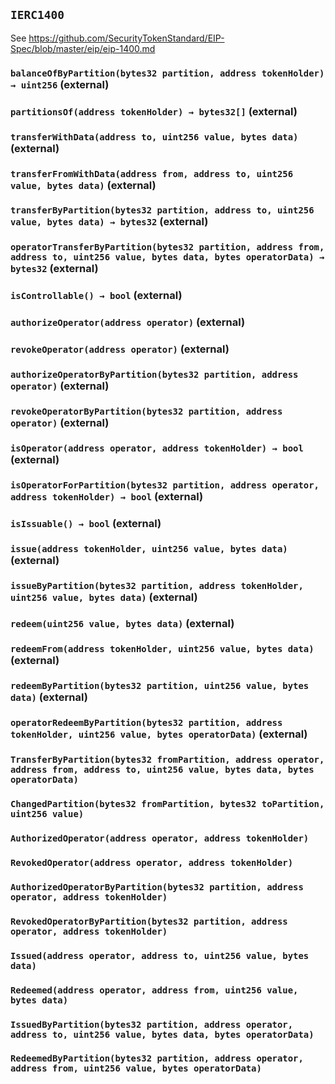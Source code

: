 ## `IERC1400`



See https://github.com/SecurityTokenStandard/EIP-Spec/blob/master/eip/eip-1400.md


### `balanceOfByPartition(bytes32 partition, address tokenHolder) → uint256` (external)





### `partitionsOf(address tokenHolder) → bytes32[]` (external)





### `transferWithData(address to, uint256 value, bytes data)` (external)





### `transferFromWithData(address from, address to, uint256 value, bytes data)` (external)





### `transferByPartition(bytes32 partition, address to, uint256 value, bytes data) → bytes32` (external)





### `operatorTransferByPartition(bytes32 partition, address from, address to, uint256 value, bytes data, bytes operatorData) → bytes32` (external)





### `isControllable() → bool` (external)





### `authorizeOperator(address operator)` (external)





### `revokeOperator(address operator)` (external)





### `authorizeOperatorByPartition(bytes32 partition, address operator)` (external)





### `revokeOperatorByPartition(bytes32 partition, address operator)` (external)





### `isOperator(address operator, address tokenHolder) → bool` (external)





### `isOperatorForPartition(bytes32 partition, address operator, address tokenHolder) → bool` (external)





### `isIssuable() → bool` (external)





### `issue(address tokenHolder, uint256 value, bytes data)` (external)





### `issueByPartition(bytes32 partition, address tokenHolder, uint256 value, bytes data)` (external)





### `redeem(uint256 value, bytes data)` (external)





### `redeemFrom(address tokenHolder, uint256 value, bytes data)` (external)





### `redeemByPartition(bytes32 partition, uint256 value, bytes data)` (external)





### `operatorRedeemByPartition(bytes32 partition, address tokenHolder, uint256 value, bytes operatorData)` (external)






### `TransferByPartition(bytes32 fromPartition, address operator, address from, address to, uint256 value, bytes data, bytes operatorData)`





### `ChangedPartition(bytes32 fromPartition, bytes32 toPartition, uint256 value)`





### `AuthorizedOperator(address operator, address tokenHolder)`





### `RevokedOperator(address operator, address tokenHolder)`





### `AuthorizedOperatorByPartition(bytes32 partition, address operator, address tokenHolder)`





### `RevokedOperatorByPartition(bytes32 partition, address operator, address tokenHolder)`





### `Issued(address operator, address to, uint256 value, bytes data)`





### `Redeemed(address operator, address from, uint256 value, bytes data)`





### `IssuedByPartition(bytes32 partition, address operator, address to, uint256 value, bytes data, bytes operatorData)`





### `RedeemedByPartition(bytes32 partition, address operator, address from, uint256 value, bytes operatorData)`







